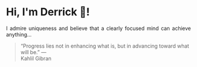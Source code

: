 # Hi, I'm Derrick 👋!
<p align="justify">I admire uniqueness and believe that a clearly focused mind can achieve anything...</p> 
<!-- #quote-start -->
<blockquote>&ldquo;Progress lies not in enhancing what is, but in advancing toward what will be.&rdquo; &mdash; <footer>Kahlil Gibran</footer></blockquote>
<!-- #quote-end -->
